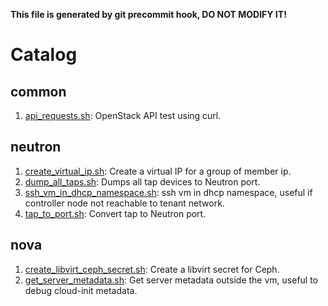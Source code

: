 **This file is generated by git precommit hook, DO NOT MODIFY IT!**

# Catalog

## common

1. [api_requests.sh](./common/api_requests.sh): OpenStack API test using curl.

## neutron

1. [create_virtual_ip.sh](./neutron/create_virtual_ip.sh): Create a virtual IP for a group of member ip.
2. [dump_all_taps.sh](./neutron/dump_all_taps.sh): Dumps all tap devices to Neutron port.
3. [ssh_vm_in_dhcp_namespace.sh](./neutron/ssh_vm_in_dhcp_namespace.sh): ssh vm in dhcp namespace, useful if controller node not reachable to tenant network.
4. [tap_to_port.sh](./neutron/tap_to_port.sh): Convert tap to Neutron port.

## nova

1. [create_libvirt_ceph_secret.sh](./nova/create_libvirt_ceph_secret.sh): Create a libvirt secret for Ceph.
2. [get_server_metadata.sh](./nova/get_server_metadata.sh): Get server metadata outside the vm, useful to debug cloud-init metadata.
